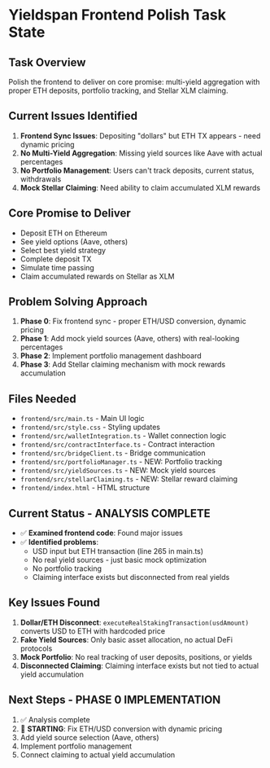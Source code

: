 # Yieldspan Frontend Polish Task State

## Task Overview
Polish the frontend to deliver on core promise: multi-yield aggregation with proper ETH deposits, portfolio tracking, and Stellar XLM claiming.

## Current Issues Identified
1. **Frontend Sync Issues**: Depositing "dollars" but ETH TX appears - need dynamic pricing
2. **No Multi-Yield Aggregation**: Missing yield sources like Aave with actual percentages
3. **No Portfolio Management**: Users can't track deposits, current status, withdrawals
4. **Mock Stellar Claiming**: Need ability to claim accumulated XLM rewards

## Core Promise to Deliver
- Deposit ETH on Ethereum
- See yield options (Aave, others)
- Select best yield strategy
- Complete deposit TX
- Simulate time passing
- Claim accumulated rewards on Stellar as XLM

## Problem Solving Approach
1. **Phase 0**: Fix frontend sync - proper ETH/USD conversion, dynamic pricing
2. **Phase 1**: Add mock yield sources (Aave, others) with real-looking percentages
3. **Phase 2**: Implement portfolio management dashboard
4. **Phase 3**: Add Stellar claiming mechanism with mock rewards accumulation

## Files Needed
- `frontend/src/main.ts` - Main UI logic
- `frontend/src/style.css` - Styling updates
- `frontend/src/walletIntegration.ts` - Wallet connection logic
- `frontend/src/contractInterface.ts` - Contract interaction
- `frontend/src/bridgeClient.ts` - Bridge communication
- `frontend/src/portfolioManager.ts` - NEW: Portfolio tracking
- `frontend/src/yieldSources.ts` - NEW: Mock yield sources
- `frontend/src/stellarClaiming.ts` - NEW: Stellar reward claiming
- `frontend/index.html` - HTML structure

## Current Status - ANALYSIS COMPLETE
- ✅ **Examined frontend code**: Found major issues
- ✅ **Identified problems**: 
  - USD input but ETH transaction (line 265 in main.ts)
  - No real yield sources - just basic mock optimization
  - No portfolio tracking
  - Claiming interface exists but disconnected from real yields

## Key Issues Found
1. **Dollar/ETH Disconnect**: `executeRealStakingTransaction(usdAmount)` converts USD to ETH with hardcoded price
2. **Fake Yield Sources**: Only basic asset allocation, no actual DeFi protocols 
3. **Mock Portfolio**: No real tracking of user deposits, positions, or yields
4. **Disconnected Claiming**: Claiming interface exists but not tied to actual yield accumulation

## Next Steps - PHASE 0 IMPLEMENTATION
1. ✅ Analysis complete
2. 🔄 **STARTING**: Fix ETH/USD conversion with dynamic pricing
3. Add yield source selection (Aave, others)
4. Implement portfolio management
5. Connect claiming to actual yield accumulation 